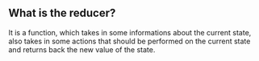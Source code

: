 ## What is the reducer?
It is a function, which takes in some informations about the current state, also takes in some actions that should be performed on the current state and returns back the new value of the state. 